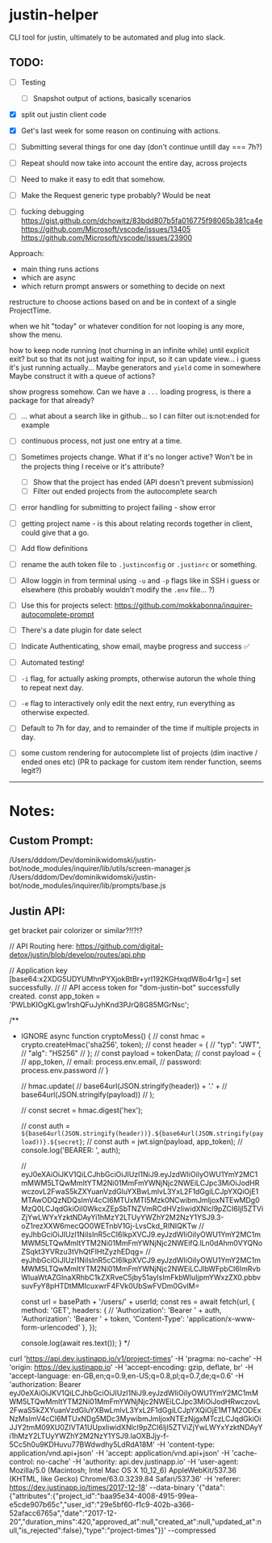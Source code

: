 # justin-helper
CLI tool for justin, ultimately to be automated and plug into slack.


## TODO:

- [ ] Testing
	- [ ] Snapshot output of actions, basically scenarios


- [x] split out justin client code

- [x] Get's last week for some reason on continuing with actions.
- [ ] Submitting several things for one day (don't continue untill day === 7h?)
- [ ] Repeat should now take into account the entire day, across projects
- [ ] Need to make it easy to edit that somehow.

- [ ] Make the Request<T> generic type probably? Would be neat
- [ ] fucking debugging
	https://gist.github.com/dchowitz/83bdd807b5fa016775f98065b381ca4e
	https://github.com/Microsoft/vscode/issues/13405
	https://github.com/Microsoft/vscode/issues/23900
	

Approach:
- main thing runs actions
- which are async
- which return prompt answers or something to decide on next

restructure to choose actions based on and be in context of a single ProjectTime.

when we hit "today" or whatever condition for not looping is any more, show the menu.

how to keep node running (not churning in an infinite while) until explicit exit?
but so that its not just waiting for input, so it can update view...
i guess it's just running actually...
Maybe generators and `yield` come in somewhere
Maybe construct it with a queue of actions?

show progress somehow. Can we have a `...` loading progress, is there a package for that already?

- [ ] ... what about a search like in github... so I can filter out is:not:ended for example

- [ ] continuous process, not just one entry at a time.
- [ ] Sometimes projects change. What if it's no longer active? Won't be in the projects thing I receive or it's attribute?
	- [ ] Show that the project has ended (API doesn't prevent submission)
	- [ ] Filter out ended projects from the autocomplete search
- [ ] error handling for submitting to project failing - show error
- [ ] getting project name - is this about relating records together in client, could give that a go.
- [ ] Add flow definitions
- [ ] rename the auth token file to `.justinconfig` or `.justinrc` or something.
- [ ] Allow loggin in from terminal using `-u` and `-p` flags like in SSH i guess or elsewhere (this probably wouldn't modify the `.env` file... ?)
- [ ] Use this for projects select: https://github.com/mokkabonna/inquirer-autocomplete-prompt
- [ ] There's a date plugin for date select
- [ ] Indicate Authenticating, show email, maybe progress and success ✅
- [ ] Automated testing!
- [ ] `-i` flag, for actually asking prompts, otherwise autorun the whole thing to repeat next day.
- [ ] `-e` flag to interactively only edit the next entry, run everything as otherwise expected.
- [ ] Default to 7h for day, and to remainder of the time if multiple projects in day.


- [ ] some custom rendering for autocomplete list of projects (dim inactive / ended ones etc) (PR to package for custom item render function, seems legit?)



---


# Notes:


## Custom Prompt:

/Users/dddom/Dev/dominikwidomski/justin-bot/node_modules/inquirer/lib/utils/screen-manager.js
/Users/dddom/Dev/dominikwidomski/justin-bot/node_modules/inquirer/lib/prompts/base.js

## Justin API: 

get bracket pair colorizer or similar?!!?!?

// API Routing here: https://github.com/digital-detox/justin/blob/develop/routes/api.php

// Application key [base64:x2XDG5UDYUMhnPYXjokBtBr+yrI192KGHxqdW8o4r1g=] set successfully.
// 
// API access token for "dom-justin-bot" successfully created.
const app_token = 'PWLbKIOgKLgw1rshQFuJyhKnd3PJrQ8G85MGrNsc';

/**
 * IGNORE
async function cryptoMess() {
	// const hmac = crypto.createHmac('sha256', token);
	// const header = {
	// 	"typ": "JWT",
	// 	"alg": "HS256"
	// };
	// const payload = tokenData;
	// const payload = {
	// 	app_token,
	// 	email: process.env.email,
	// 	password: process.env.password
	// }

	// hmac.update(
	// 	base64url(JSON.stringify(header)) + '.' +
	// 	base64url(JSON.stringify(payload))
	// );

	// const secret = hmac.digest('hex');

	// const auth = `${base64url(JSON.stringify(header))}.${base64url(JSON.stringify(payload))}.${secret}`;
	// const auth = jwt.sign(payload, app_token);
	// console.log('BEARER: ', auth);

	// eyJ0eXAiOiJKV1QiLCJhbGciOiJIUzI1NiJ9.eyJzdWIiOiIyOWU1YmY2MC1mMWM5LTQwMmItYTM2Ni01MmFmYWNjNjc2NWEiLCJpc3MiOiJodHRwczovL2FwaS5kZXYuanVzdGluYXBwLmlvL3YxL2F1dGgiLCJpYXQiOjE1MTAwODQzNDQsImV4cCI6MTUxMTI5Mzk0NCwibmJmIjoxNTEwMDg0MzQ0LCJqdGkiOiI0WkcxZEpSbTNZVmRCdHVzIiwidXNlcl9pZCI6IjI5ZTViZjYwLWYxYzktNDAyYi1hMzY2LTUyYWZhY2M2NzY1YSJ9.3-oZ1rezXXW6mecQO0WETnbV1Gj-LvsCkd_RINIQKTw
	// eyJhbGciOiJIUzI1NiIsInR5cCI6IkpXVCJ9.eyJzdWIiOiIyOWU1YmY2MC1mMWM5LTQwMmItYTM2Ni01MmFmYWNjNjc2NWEifQ.lLn0dAhm0VYQNoZSqkt3YVRzu3tVhQtFIHtZyzhEDqg=
	// eyJhbGciOiJIUzI1NiIsInR5cCI6IkpXVCJ9.eyJzdWIiOiIyOWU1YmY2MC1mMWM5LTQwMmItYTM2Ni01MmFmYWNjNjc2NWEiLCJlbWFpbCI6ImRvbWluaWtAZGlnaXRhbC1kZXRveC5jby51ayIsImFkbWluIjpmYWxzZX0.pbbvsuvFyY8pHTDtMMIcuxwrF4FVk0UbSwFVDm0GvlM=

	const url = basePath + '/users/' + userId;
	const res = await fetch(url, {
		method: 'GET',
		headers: {
			// 'Authorization': 'Bearer ' + auth, 
			'Authorization': 'Bearer ' + token, 
			'Content-Type': 'application/x-www-form-urlencoded'
		}, 
	});

	console.log(await res.text());
}
 */

curl 'https://api.dev.justinapp.io/v1/project-times' -H 'pragma: no-cache' -H 'origin: https://dev.justinapp.io' -H 'accept-encoding: gzip, deflate, br' -H 'accept-language: en-GB,en;q=0.9,en-US;q=0.8,pl;q=0.7,de;q=0.6' -H 'authorization: Bearer eyJ0eXAiOiJKV1QiLCJhbGciOiJIUzI1NiJ9.eyJzdWIiOiIyOWU1YmY2MC1mMWM5LTQwMmItYTM2Ni01MmFmYWNjNjc2NWEiLCJpc3MiOiJodHRwczovL2FwaS5kZXYuanVzdGluYXBwLmlvL3YxL2F1dGgiLCJpYXQiOjE1MTM2ODExNzMsImV4cCI6MTUxNDg5MDc3MywibmJmIjoxNTEzNjgxMTczLCJqdGkiOiJJY2tmM09XU0ZIVTA1UUpxIiwidXNlcl9pZCI6IjI5ZTViZjYwLWYxYzktNDAyYi1hMzY2LTUyYWZhY2M2NzY1YSJ9.laOXBJjy-f-5Cc5h0u9KDHuvu77BWdwdhy5LdRdA18M' -H 'content-type: application/vnd.api+json' -H 'accept: application/vnd.api+json' -H 'cache-control: no-cache' -H 'authority: api.dev.justinapp.io' -H 'user-agent: Mozilla/5.0 (Macintosh; Intel Mac OS X 10_12_6) AppleWebKit/537.36 (KHTML, like Gecko) Chrome/63.0.3239.84 Safari/537.36' -H 'referer: https://dev.justinapp.io/times/2017-12-18' --data-binary '{"data":{"attributes":{"project_id":"baa95e34-4008-4915-99ea-e5cde907b65c","user_id":"29e5bf60-f1c9-402b-a366-52afacc6765a","date":"2017-12-20","duration_mins":420,"approved_at":null,"created_at":null,"updated_at":null,"is_rejected":false},"type":"project-times"}}' --compressed